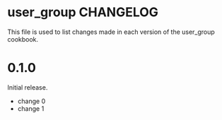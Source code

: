 # user_group CHANGELOG

This file is used to list changes made in each version of the user_group cookbook.

# 0.1.0

Initial release.

- change 0
- change 1

